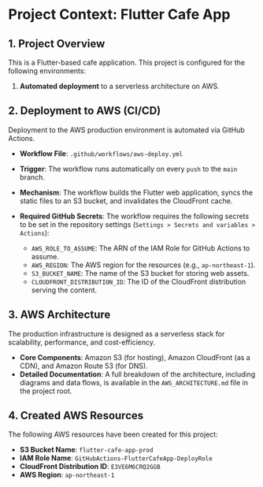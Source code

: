 # Project Context: Flutter Cafe App

## 1. Project Overview

This is a Flutter-based cafe application. This project is configured for the following environments:
1.  **Automated deployment** to a serverless architecture on AWS.

## 2. Deployment to AWS (CI/CD)

Deployment to the AWS production environment is automated via GitHub Actions.

-   **Workflow File**: `.github/workflows/aws-deploy.yml`
-   **Trigger**: The workflow runs automatically on every `push` to the `main` branch.
-   **Mechanism**: The workflow builds the Flutter web application, syncs the static files to an S3 bucket, and invalidates the CloudFront cache.

-   **Required GitHub Secrets**: The workflow requires the following secrets to be set in the repository settings (`Settings > Secrets and variables > Actions`):
    -   `AWS_ROLE_TO_ASSUME`: The ARN of the IAM Role for GitHub Actions to assume.
    -   `AWS_REGION`: The AWS region for the resources (e.g., `ap-northeast-1`).
    -   `S3_BUCKET_NAME`: The name of the S3 bucket for storing web assets.
    -   `CLOUDFRONT_DISTRIBUTION_ID`: The ID of the CloudFront distribution serving the content.

## 3. AWS Architecture

The production infrastructure is designed as a serverless stack for scalability, performance, and cost-efficiency.

-   **Core Components**: Amazon S3 (for hosting), Amazon CloudFront (as a CDN), and Amazon Route 53 (for DNS).
-   **Detailed Documentation**: A full breakdown of the architecture, including diagrams and data flows, is available in the `AWS_ARCHITECTURE.md` file in the project root.

## 4. Created AWS Resources

The following AWS resources have been created for this project:

-   **S3 Bucket Name**: `flutter-cafe-app-prod`
-   **IAM Role Name**: `GitHubActions-FlutterCafeApp-DeployRole`
-   **CloudFront Distribution ID**: `E3VE6M6CRQ2GGB`
-   **AWS Region**: `ap-northeast-1`